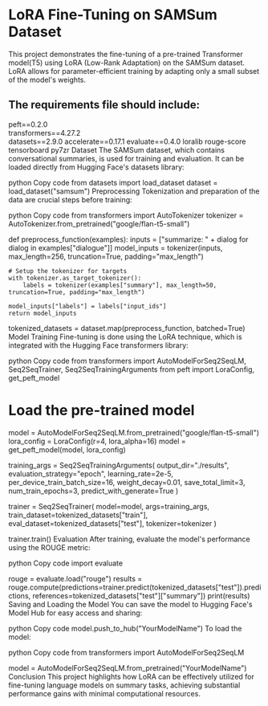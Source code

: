 # LoRA Fine-Tuning on SAMSum Dataset

This project demonstrates the fine-tuning of a pre-trained Transformer model(T5) using LoRA (Low-Rank Adaptation) on the SAMSum dataset. 
LoRA allows for parameter-efficient training by adapting only a small subset of the model's weights.

## The requirements file should include:

peft==0.2.0\
transformers==4.27.2 \
datasets==2.9.0
accelerate==0.17.1
evaluate==0.4.0
loralib
rouge-score
tensorboard
py7zr
Dataset
The SAMSum dataset, which contains conversational summaries, is used for training and evaluation. It can be loaded directly from Hugging Face's datasets library:

python
Copy code
from datasets import load_dataset
dataset = load_dataset("samsum")
Preprocessing
Tokenization and preparation of the data are crucial steps before training:

python
Copy code
from transformers import AutoTokenizer
tokenizer = AutoTokenizer.from_pretrained("google/flan-t5-small")

def preprocess_function(examples):
    inputs = ["summarize: " + dialog for dialog in examples["dialogue"]]
    model_inputs = tokenizer(inputs, max_length=256, truncation=True, padding="max_length")

    # Setup the tokenizer for targets
    with tokenizer.as_target_tokenizer():
        labels = tokenizer(examples["summary"], max_length=50, truncation=True, padding="max_length")

    model_inputs["labels"] = labels["input_ids"]
    return model_inputs

tokenized_datasets = dataset.map(preprocess_function, batched=True)
Model Training
Fine-tuning is done using the LoRA technique, which is integrated with the Hugging Face transformers library:

python
Copy code
from transformers import AutoModelForSeq2SeqLM, Seq2SeqTrainer, Seq2SeqTrainingArguments
from peft import LoraConfig, get_peft_model

# Load the pre-trained model
model = AutoModelForSeq2SeqLM.from_pretrained("google/flan-t5-small")
lora_config = LoraConfig(r=4, lora_alpha=16)
model = get_peft_model(model, lora_config)

training_args = Seq2SeqTrainingArguments(
    output_dir="./results",
    evaluation_strategy="epoch",
    learning_rate=2e-5,
    per_device_train_batch_size=16,
    weight_decay=0.01,
    save_total_limit=3,
    num_train_epochs=3,
    predict_with_generate=True
)

trainer = Seq2SeqTrainer(
    model=model,
    args=training_args,
    train_dataset=tokenized_datasets["train"],
    eval_dataset=tokenized_datasets["test"],
    tokenizer=tokenizer
)

trainer.train()
Evaluation
After training, evaluate the model's performance using the ROUGE metric:

python
Copy code
import evaluate

rouge = evaluate.load("rouge")
results = rouge.compute(predictions=trainer.predict(tokenized_datasets["test"]).predictions, references=tokenized_datasets["test"]["summary"])
print(results)
Saving and Loading the Model
You can save the model to Hugging Face's Model Hub for easy access and sharing:

python
Copy code
model.push_to_hub("YourModelName")
To load the model:

python
Copy code
from transformers import AutoModelForSeq2SeqLM

model = AutoModelForSeq2SeqLM.from_pretrained("YourModelName")
Conclusion
This project highlights how LoRA can be effectively utilized for fine-tuning language models on summary tasks, achieving substantial performance gains with minimal computational resources.
